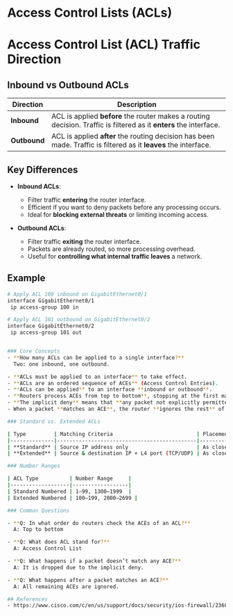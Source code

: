 # Access Control Lists (ACLs) 

# Access Control List (ACL) Traffic Direction

## Inbound vs Outbound ACLs

| Direction | Description |
|-----------|-------------|
| **Inbound** | ACL is applied **before** the router makes a routing decision. Traffic is filtered as it **enters** the interface. |
| **Outbound** | ACL is applied **after** the routing decision has been made. Traffic is filtered as it **leaves** the interface. |

## Key Differences

- **Inbound ACLs**:
  - Filter traffic **entering** the router interface.
  - Efficient if you want to deny packets before any processing occurs.
  - Ideal for **blocking external threats** or limiting incoming access.

- **Outbound ACLs**:
  - Filter traffic **exiting** the router interface.
  - Packets are already routed, so more processing overhead.
  - Useful for **controlling what internal traffic leaves** a network.

## Example

```bash
# Apply ACL 100 inbound on GigabitEthernet0/1
interface GigabitEthernet0/1
 ip access-group 100 in

# Apply ACL 101 outbound on GigabitEthernet0/2
interface GigabitEthernet0/2
 ip access-group 101 out


### Core Concepts
- **How many ACLs can be applied to a single interface?**  
  Two: one inbound, one outbound.

- **ACLs must be applied to an interface** to take effect.
- **ACLs are an ordered sequence of ACEs** (Access Control Entries).
- **ACLs can be applied** to an interface **inbound or outbound**.
- **Routers process ACEs from top to bottom**, stopping at the first match.
- **The implicit deny** means that **any packet not explicitly permitted is dropped**.
- When a packet **matches an ACE**, the router **ignores the rest** of the ACL.

### Standard vs. Extended ACLs

| Type         | Matching Criteria                           | Placement Recommendation                    |
|--------------|---------------------------------------------|---------------------------------------------|
| **Standard** | Source IP address only                      | As close to the **destination** as possible |
| **Extended** | Source & destination IP + L4 port (TCP/UDP) | As close to the **source** as possible      |

### Number Ranges

| ACL Type          | Number Range     |
|-------------------|------------------|
| Standard Numbered | 1–99, 1300–1999  |
| Extended Numbered | 100–199, 2000–2699 |

### Common Questions

- **Q: In what order do routers check the ACEs of an ACL?**  
  A: Top to bottom

- **Q: What does ACL stand for?**  
  A: Access Control List

- **Q: What happens if a packet doesn’t match any ACE?**  
  A: It is dropped due to the implicit deny.

- **Q: What happens after a packet matches an ACE?**  
  A: All remaining ACEs are ignored.

## References 
- https://www.cisco.com/c/en/us/support/docs/security/ios-firewall/23602-confaccesslists.html

